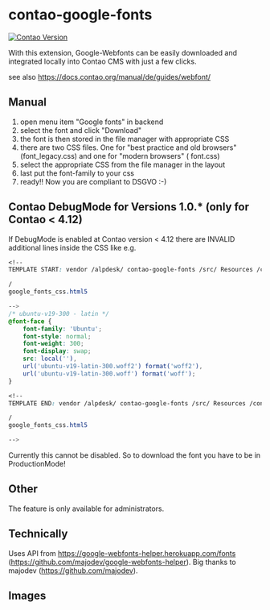 # contao-google-fonts

[![Contao Version](https://img.shields.io/badge/Contao-%5E4.9-orange)](https://contao.org)

With this extension, Google-Webfonts can be easily downloaded and integrated locally into Contao CMS with just a few
clicks.

see also https://docs.contao.org/manual/de/guides/webfont/

## Manual

1. open menu item "Google fonts" in backend
2. select the font and click "Download"
3. the font is then stored in the file manager with appropriate CSS
4. there are two CSS files. One for "best practice and old browsers" (font_legacy.css) and one for "modern browsers" (
   font.css)
5. select the appropriate CSS from the file manager in the layout
6. last put the font-family to your css
7. ready!! Now you are compliant to DSGVO :-)

## Contao DebugMode for Versions 1.0.* (only for Contao < 4.12)

If DebugMode is enabled at Contao version < 4.12 there are INVALID additional lines inside the CSS like e.g.

```css
<!--
TEMPLATE START: vendor /alpdesk/ contao-google-fonts /src/ Resources /contao/ templates

/
google_fonts_css.html5

-->
/* ubuntu-v19-300 - latin */
@font-face {
    font-family: 'Ubuntu';
    font-style: normal;
    font-weight: 300;
    font-display: swap;
    src: local(''),
    url('ubuntu-v19-latin-300.woff2') format('woff2'),
    url('ubuntu-v19-latin-300.woff') format('woff');
}

<!--
TEMPLATE END: vendor /alpdesk/ contao-google-fonts /src/ Resources /contao/ templates

/
google_fonts_css.html5

-->
```

Currently this cannot be disabled. So to download the font you have to be in ProductionMode!

## Other

The feature is only available for administrators.

## Technically

Uses API from https://google-webfonts-helper.herokuapp.com/fonts (https://github.com/majodev/google-webfonts-helper).
Big thanks to majodev (https://github.com/majodev).

## Images

<p><img src="https://x-projects.de/files/alpdesk/contao-google-fonts/1.png" alt=""></p>
<p><img src="https://x-projects.de/files/alpdesk/contao-google-fonts/2.png" alt=""></p>
<p><img src="https://x-projects.de/files/alpdesk/contao-google-fonts/3.png" alt=""></p>